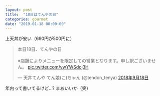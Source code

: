 ```yaml
---
layout: post
title:  "18日はてんやの日"
categories: gourmet
date: "2019-01-18 00:00:00"
---
```


上天丼が安い（690円が500円に）

<blockquote class="twitter-tweet  tw-align-center" data-lang="ja"><p lang="ja" dir="ltr">本日18日、てんやの日<br><br>※店舗によりメニューを限定しての営業となります。申し訳ございません。 <a href="https://t.co/vwYWSdoj3H">pic.twitter.com/vwYWSdoj3H</a></p>&mdash; 天丼てんや   てん娘(こ)ちゃん (@tendon_tenya) <a href="https://twitter.com/tendon_tenya/status/1041842417177985025?ref_src=twsrc%5Etfw">2018年9月18日</a></blockquote>
<script async src="https://platform.twitter.com/widgets.js" charset="utf-8"></script>

年内って書いてるけど...?
まあいいか（笑）
